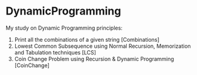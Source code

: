 # DynamicProgramming
My study on Dynamic Programming principles:<br>
1) Print all the combinations of a given string [Combinations]<br>
2) Lowest Common Subsequence using Normal Recursion, Memorization and Tabulation techniques [LCS]<br>
3) Coin Change Problem using Recursion & Dynamic Programming [CoinChange]<br>
